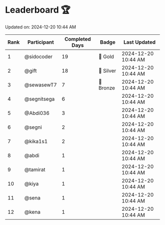 # Leaderboard 🏆

Updated on: 2024-12-20 10:44 AM

| Rank | Participant       | Completed Days | Badge      | Last Updated         |
|------|-------------------|----------------|------------|----------------------|
| 1    | @sidocoder        | 19             | 🏅 Gold     | 2024-12-20 10:44 AM |
| 2    | @gift             | 18             | 🥈 Silver   | 2024-12-20 10:44 AM |
| 3    | @sewasewT7        | 7              | 🥉 Bronze   | 2024-12-20 10:44 AM |
| 4    | @segnitsega       | 6              |            | 2024-12-20 10:44 AM |
| 5    | @Abdi036          | 3              |            | 2024-12-20 10:44 AM |
| 6    | @segni            | 2              |            | 2024-12-20 10:44 AM |
| 7    | @kika1s1          | 2              |            | 2024-12-20 10:44 AM |
| 8    | @abdi             | 1              |            | 2024-12-20 10:44 AM |
| 9    | @tamirat          | 1              |            | 2024-12-20 10:44 AM |
| 10   | @kiya             | 1              |            | 2024-12-20 10:44 AM |
| 11   | @sena             | 1              |            | 2024-12-20 10:44 AM |
| 12   | @kena             | 1              |            | 2024-12-20 10:44 AM |
